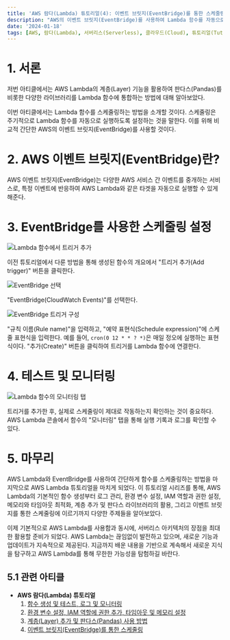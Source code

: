 ```yaml
---
title: 'AWS 람다(Lambda) 튜토리얼(4): 이벤트 브릿지(EventBridge)를 통한 스케줄링'
description: "AWS의 이벤트 브릿지(EventBridge)를 사용하여 Lambda 함수를 자동으로 스케줄링하는 방법을 배운다. AWS EventBridge의 기본 개념과 Lambda 함수에 대한 스케줄링 설정 방법을 자세히 다룬다. 실제 예시를 통해 EventBridge의 활용 방법을 탐구하고, Lambda 함수의 테스트 및 모니터링 과정을 살펴본다. AWS Lambda를 활용한 자동화 및 시간 기반 트리거 설정의 이해를 깊게 하여, 서버리스 컴퓨팅 환경에서의 효율적인 자원 관리와 자동화 전략을 구축할 수 있도록 안내한다."
date: '2024-01-18'
tags: [AWS, 람다(Lambda), 서버리스(Serverless), 클라우드(Cloud), 튜토리얼(Tutorial), 스케줄링(Scheduling), 이벤트 브릿지(EventBridge)]
---
```

# 1. 서론

저번 아티클에서는 AWS Lambda의 계층(Layer) 기능을 활용하여 판다스(Pandas)를 비롯한 다양한 라이브러리를 Lambda 함수에 통합하는 방법에 대해 알아보았다.

이번 아티클에서는 Lambda 함수를 스케줄링하는 방법을 소개할 것이다. 스케줄링은 주기적으로 Lambda 함수를 자동으로 실행하도록 설정하는 것을 말한다. 이를 위해 비교적 간단한 AWS의 이벤트 브릿지(EventBridge)를 사용할 것이다.

# 2. AWS 이벤트 브릿지(EventBridge)란?

AWS 이벤트 브릿지(EventBridge)는 다양한 AWS 서비스 간 이벤트를 중개하는 서비스로, 특정 이벤트에 반응하여 AWS Lambda와 같은 타겟을 자동으로 실행할 수 있게 해준다.

# 3. EventBridge를 사용한 스케줄링 설정

![Lambda 함수에서 트리거 추가](https://yoonminlee-blog-image.s3.ap-northeast-2.amazonaws.com/aws-lambda-eventbridge-scheduling-1.png)

이전 튜토리얼에서 다룬 방법을 통해 생성된 함수의 개요에서 "트리거 추가(Add trigger)" 버튼을 클릭한다.

![EventBridge 선택](https://yoonminlee-blog-image.s3.ap-northeast-2.amazonaws.com/aws-lambda-eventbridge-scheduling-2.png)

"EventBridge(CloudWatch Events)"를 선택한다.

![EventBridge 트리거 구성](https://yoonminlee-blog-image.s3.ap-northeast-2.amazonaws.com/aws-lambda-eventbridge-scheduling-3.png)

"규칙 이름(Rule name)"을 입력하고, "예약 표현식(Schedule expression)"에 스케줄 표현식을 입력한다. 예를 들어, `cron(0 12 * * ? *)`은 매일 정오에 실행하는 표현식이다. "추가(Create)" 버튼을 클릭하여 트리거를 Lambda 함수에 연결한다.

# 4. 테스트 및 모니터링

![Lambda 함수의 모니터링 탭](https://yoonminlee-blog-image.s3.ap-northeast-2.amazonaws.com/aws-lambda-eventbridge-scheduling-4.png)

트리거를 추가한 후, 실제로 스케줄링이 제대로 작동하는지 확인하는 것이 중요하다. AWS Lambda 콘솔에서 함수의 "모니터링" 탭을 통해 실행 기록과 로그를 확인할 수 있다.

# 5. 마무리

AWS Lambda와 EventBridge를 사용하여 간단하게 함수를 스케줄링하는 방법을 마지막으로 AWS Lambda 튜토리얼을 마치게 되었다. 이 튜토리얼 시리즈를 통해, AWS Lambda의 기본적인 함수 생성부터 로그 관리, 환경 변수 설정, IAM 역할과 권한 설정, 메모리와 타임아웃 최적화, 계층 추가 및 판다스 라이브러리의 활용, 그리고 이벤트 브릿지를 통한 스케줄링에 이르기까지 다양한 주제들을 알아보았다.

이제 기본적으로 AWS Lambda를 사용함과 동시에, 서버리스 아키텍처의 장점을 최대한 활용할 준비가 되었다. AWS Lambda는 끊임없이 발전하고 있으며, 새로운 기능과 업데이트가 지속적으로 제공된다. 지금까지 배운 내용을 기반으로 계속해서 새로운 지식을 탐구하고 AWS Lambda를 통해 무한한 가능성을 탐험하길 바란다.

## 5.1 관련 아티클

- **AWS 람다(Lambda) 튜토리얼**
    1. [함수 생성 및 테스트, 로그 및 모니터링](/aws-lambda-function-creation-testing-log-monitoring)
    2. [환경 변수 설정, IAM 역할에 권한 추가, 타임아웃 및 메모리 설정](/aws-lambda-environment-variables-iam-timeout-memory)
    3. [계층(Layer) 추가 및 판다스(Pandas) 사용 방법](/aws-lambda-layer-pandas)
    4. [이벤트 브릿지(EventBridge)를 통한 스케줄링](/aws-lambda-eventbridge-scheduling)